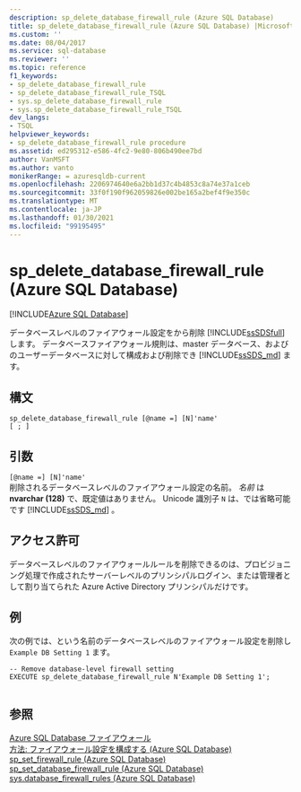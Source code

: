 ```yaml
---
description: sp_delete_database_firewall_rule (Azure SQL Database)
title: sp_delete_database_firewall_rule (Azure SQL Database) |Microsoft Docs
ms.custom: ''
ms.date: 08/04/2017
ms.service: sql-database
ms.reviewer: ''
ms.topic: reference
f1_keywords:
- sp_delete_database_firewall_rule
- sp_delete_database_firewall_rule_TSQL
- sys.sp_delete_database_firewall_rule
- sys.sp_delete_database_firewall_rule_TSQL
dev_langs:
- TSQL
helpviewer_keywords:
- sp_delete_database_firewall_rule procedure
ms.assetid: ed295312-e586-4fc2-9e80-806b490ee7bd
author: VanMSFT
ms.author: vanto
monikerRange: = azuresqldb-current
ms.openlocfilehash: 2206974640e6a2bb1d37c4b4853c8a74e37a1ceb
ms.sourcegitcommit: 33f0f190f962059826e002be165a2bef4f9e350c
ms.translationtype: MT
ms.contentlocale: ja-JP
ms.lasthandoff: 01/30/2021
ms.locfileid: "99195495"
---
```

# <a name="sp_delete_database_firewall_rule-azure-sql-database"></a>sp_delete_database_firewall_rule (Azure SQL Database)
[!INCLUDE[Azure SQL Database](../../includes/applies-to-version/asdb.md)]

  データベースレベルのファイアウォール設定をから削除 [!INCLUDE[ssSDSfull](../../includes/sssdsfull-md.md)] します。 データベースファイアウォール規則は、master データベース、およびのユーザーデータベースに対して構成および削除でき [!INCLUDE[ssSDS_md](../../includes/sssds-md.md)] ます。   
  
 
## <a name="syntax"></a>構文  
  
```    
sp_delete_database_firewall_rule [@name =] [N]'name'
[ ; ]  
```  
  
## <a name="arguments"></a>引数  
 `[@name =] [N]'name'`  
 削除されるデータベースレベルのファイアウォール設定の名前。 *名前* は **nvarchar (128)** で、既定値はありません。 Unicode 識別子 `N` は、では省略可能です [!INCLUDE[ssSDS_md](../../includes/sssds-md.md)] 。 
  
## <a name="permissions"></a>アクセス許可  
 データベースレベルのファイアウォールルールを削除できるのは、プロビジョニング処理で作成されたサーバーレベルのプリンシパルログイン、または管理者として割り当てられた Azure Active Directory プリンシパルだけです。  
  
## <a name="example"></a>例  
 次の例では、という名前のデータベースレベルのファイアウォール設定を削除し `Example DB Setting 1` ます。
  
```  
-- Remove database-level firewall setting  
EXECUTE sp_delete_database_firewall_rule N'Example DB Setting 1';  
  
```  
  
## <a name="see-also"></a>参照  
 [Azure SQL Database ファイアウォール](/azure/azure-sql/database/firewall-configure)   
 [方法: ファイアウォール設定を構成する (Azure SQL Database)](/azure/azure-sql/database/firewall-configure)   
 [sp_set_firewall_rule &#40;Azure SQL Database&#41;](../../relational-databases/system-stored-procedures/sp-set-firewall-rule-azure-sql-database.md)   
 [sp_set_database_firewall_rule &#40;Azure SQL Database&#41;](../../relational-databases/system-stored-procedures/sp-set-database-firewall-rule-azure-sql-database.md)   
 [sys.database_firewall_rules &#40;Azure SQL Database&#41;](../../relational-databases/system-catalog-views/sys-database-firewall-rules-azure-sql-database.md)  
  
